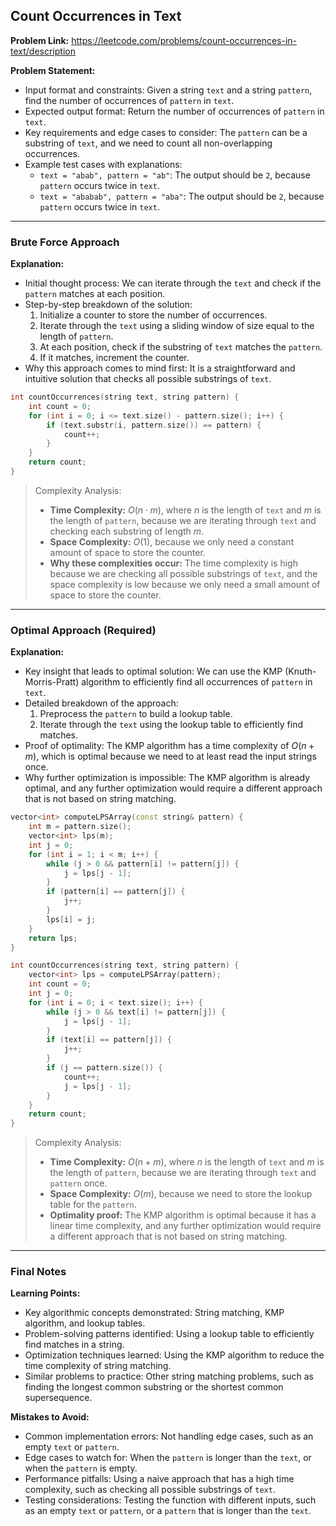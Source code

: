 ## Count Occurrences in Text

**Problem Link:** https://leetcode.com/problems/count-occurrences-in-text/description

**Problem Statement:**
- Input format and constraints: Given a string `text` and a string `pattern`, find the number of occurrences of `pattern` in `text`.
- Expected output format: Return the number of occurrences of `pattern` in `text`.
- Key requirements and edge cases to consider: The `pattern` can be a substring of `text`, and we need to count all non-overlapping occurrences.
- Example test cases with explanations:
  - `text = "abab", pattern = "ab"`: The output should be `2`, because `pattern` occurs twice in `text`.
  - `text = "ababab", pattern = "aba"`: The output should be `2`, because `pattern` occurs twice in `text`.

---

### Brute Force Approach

**Explanation:**
- Initial thought process: We can iterate through the `text` and check if the `pattern` matches at each position.
- Step-by-step breakdown of the solution:
  1. Initialize a counter to store the number of occurrences.
  2. Iterate through the `text` using a sliding window of size equal to the length of `pattern`.
  3. At each position, check if the substring of `text` matches the `pattern`.
  4. If it matches, increment the counter.
- Why this approach comes to mind first: It is a straightforward and intuitive solution that checks all possible substrings of `text`.

```cpp
int countOccurrences(string text, string pattern) {
    int count = 0;
    for (int i = 0; i <= text.size() - pattern.size(); i++) {
        if (text.substr(i, pattern.size()) == pattern) {
            count++;
        }
    }
    return count;
}
```

> Complexity Analysis:
> - **Time Complexity:** $O(n \cdot m)$, where $n$ is the length of `text` and $m$ is the length of `pattern`, because we are iterating through `text` and checking each substring of length $m$.
> - **Space Complexity:** $O(1)$, because we only need a constant amount of space to store the counter.
> - **Why these complexities occur:** The time complexity is high because we are checking all possible substrings of `text`, and the space complexity is low because we only need a small amount of space to store the counter.

---

### Optimal Approach (Required)

**Explanation:**
- Key insight that leads to optimal solution: We can use the KMP (Knuth-Morris-Pratt) algorithm to efficiently find all occurrences of `pattern` in `text`.
- Detailed breakdown of the approach:
  1. Preprocess the `pattern` to build a lookup table.
  2. Iterate through the `text` using the lookup table to efficiently find matches.
- Proof of optimality: The KMP algorithm has a time complexity of $O(n + m)$, which is optimal because we need to at least read the input strings once.
- Why further optimization is impossible: The KMP algorithm is already optimal, and any further optimization would require a different approach that is not based on string matching.

```cpp
vector<int> computeLPSArray(const string& pattern) {
    int m = pattern.size();
    vector<int> lps(m);
    int j = 0;
    for (int i = 1; i < m; i++) {
        while (j > 0 && pattern[i] != pattern[j]) {
            j = lps[j - 1];
        }
        if (pattern[i] == pattern[j]) {
            j++;
        }
        lps[i] = j;
    }
    return lps;
}

int countOccurrences(string text, string pattern) {
    vector<int> lps = computeLPSArray(pattern);
    int count = 0;
    int j = 0;
    for (int i = 0; i < text.size(); i++) {
        while (j > 0 && text[i] != pattern[j]) {
            j = lps[j - 1];
        }
        if (text[i] == pattern[j]) {
            j++;
        }
        if (j == pattern.size()) {
            count++;
            j = lps[j - 1];
        }
    }
    return count;
}
```

> Complexity Analysis:
> - **Time Complexity:** $O(n + m)$, where $n$ is the length of `text` and $m$ is the length of `pattern`, because we are iterating through `text` and `pattern` once.
> - **Space Complexity:** $O(m)$, because we need to store the lookup table for the `pattern`.
> - **Optimality proof:** The KMP algorithm is optimal because it has a linear time complexity, and any further optimization would require a different approach that is not based on string matching.

---

### Final Notes

**Learning Points:**
- Key algorithmic concepts demonstrated: String matching, KMP algorithm, and lookup tables.
- Problem-solving patterns identified: Using a lookup table to efficiently find matches in a string.
- Optimization techniques learned: Using the KMP algorithm to reduce the time complexity of string matching.
- Similar problems to practice: Other string matching problems, such as finding the longest common substring or the shortest common supersequence.

**Mistakes to Avoid:**
- Common implementation errors: Not handling edge cases, such as an empty `text` or `pattern`.
- Edge cases to watch for: When the `pattern` is longer than the `text`, or when the `pattern` is empty.
- Performance pitfalls: Using a naive approach that has a high time complexity, such as checking all possible substrings of `text`.
- Testing considerations: Testing the function with different inputs, such as an empty `text` or `pattern`, or a `pattern` that is longer than the `text`.